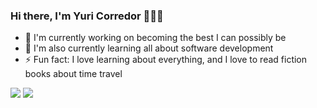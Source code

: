 ### Hi there, I'm Yuri Corredor 👋👋👋


- 🔭 I'm currently working on becoming the best I can possibly be
- 🌱 I'm also currently learning all about software development
- ⚡ Fun fact: I love learning about everything, and I love to read fiction books about time travel

<img src="https://github-readme-stats-sigma-five.vercel.app/api?username=YuriCorredor&show_icons=true&theme=radical" />

<img src="https://github-readme-stats-sigma-five.vercel.app/api/top-langs/?username=YuriCorredor&layout=compact&theme=radical" />
